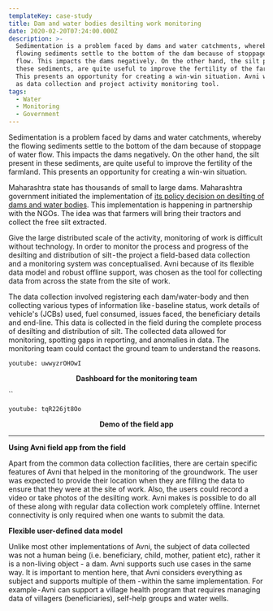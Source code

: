 ```yaml
---
templateKey: case-study
title: Dam and water bodies desilting work monitoring
date: 2020-02-20T07:24:00.000Z
description: >-
  Sedimentation is a problem faced by dams and water catchments, whereby the
  flowing sediments settle to the bottom of the dam because of stoppage of water
  flow. This impacts the dams negatively. On the other hand, the silt present in
  these sediments, are quite useful to improve the fertility of the farmland.
  This presents an opportunity for creating a win-win situation. Avni was used
  as data collection and project activity monitoring tool.
tags:
  - Water
  - Monitoring
  - Government
---
```

Sedimentation is a problem faced by dams and water catchments, whereby the flowing sediments settle to the bottom of the dam because of stoppage of water flow. This impacts the dams negatively. On the other hand, the silt present in these sediments, are quite useful to improve the fertility of the farmland. This presents an opportunity for creating a win-win situation.

Maharashtra state has thousands of small to large dams. Maharashtra government initiated the implementation of <a href="https://www.thehindubusinessline.com/news/national/maharashtra-to-desilt-dams-water-bodies/article9691614.ece" target="_blank">its policy decision on desilting of dams and water bodies</a>. This implementation is happening in partnership with the NGOs. The idea was that farmers will bring their tractors and collect the free silt extracted.

Give the large distributed scale of the activity, monitoring of work is difficult without technology. In order to monitor the process and progress of the desilting and distribution of silt - the project a field-based data collection and a monitoring system was conceptualised. Avni because of its flexible data model and robust offline support, was chosen as the tool for collecting data from across the state from the site of work.

The data collection involved registering each dam/water-body and then collecting various types of information like - baseline status, work details of vehicle's (JCBs) used, fuel consumed, issues faced, the beneficiary details and end-line. This data is collected in the field during the complete process of desilting and distribution of silt. The collected data allowed for monitoring, spotting gaps in reporting, and anomalies in data. The monitoring team could contact the ground team to understand the reasons.

`youtube: uwwyzrOHOwI`

<p align="center"><b>Dashboard for the monitoring team</b></p>

``

`youtube: tqR226jt8Oo`

<p align="center"><b>Demo of the field app</b></p>

- - -

**Using Avni field app from the field**

Apart from the common data collection facilities, there are certain specific features of Avni that helped in the monitoring of the groundwork. The user was expected to provide their location when they are filling the data to ensure that they were at the site of work. Also, the users could record a video or take photos of the desilting work. Avni makes is possible to do all of these along with regular data collection work completely offline. Internet connectivity is only required when one wants to submit the data.

**Flexible user-defined data model**

Unlike most other implementations of Avni, the subject of data collected was not a human being (i.e. beneficiary, child, mother, patient etc), rather it is a non-living object - a dam. Avni supports such use cases in the same way. It is important to mention here, that Avni considers everything as subject and supports multiple of them - within the same implementation. For example - Avni can support a village health program that requires managing data of villagers (beneficiaries), self-help groups and water wells.
